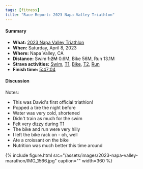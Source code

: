 ```yaml
---
tags: [fitness]
title: "Race Report: 2023 Napa Valley Triathlon"
---
```


#### Summary

* **What:** [2023 Napa Valley Triathlon](https://alpha.win/event/napa-valley-ca-2/)
* **When:** Saturday, April 8, 2023
* **Where:** Napa Valley, CA
* **Distance:** Swim ~~1.2M~~ 0.6M, Bike 56M, Run 13.1M
* **Strava activities:**
[Swim](https://www.strava.com/activities/8856621727),
[T1](https://www.strava.com/activities/8856621745),
[Bike](https://www.strava.com/activities/8856621803),
[T2](https://www.strava.com/activities/8856621746),
[Run](https://www.strava.com/activities/8856621771)
* **Finish time:** [5:47:04](https://my.raceresult.com/236350/results)

#### Discussion

Notes:
- This was David's first official triathlon!
- Popped a tire the night before
- Water was very cold, shortened
- Didn't train as much for the swim
- Felt very dizzy during T1
- The bike and run were very hilly
- I left the bike rack on - oh, well
- Ate a croissant on the bike
- Nutrition was much better this time around



<div>

{% include figure.html
  src="/assets/images/2023-napa-valley-marathon/IMG_1566.jpg"
  caption=""
  width=360
%}

</div>
